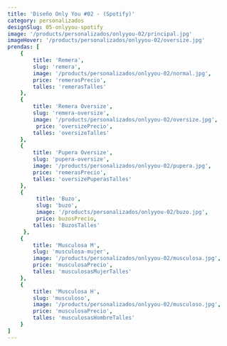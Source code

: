 ```yaml
---
title: 'Diseño Only You #02 - (Spotify)'
category: personalizados
designSlug: 05-onlyyou-spotify
image: '/products/personalizados/onlyyou-02/principal.jpg'
imageHover: '/products/personalizados/onlyyou-02/oversize.jpg'
prendas: [
    {   
        title: 'Remera',
        slug: 'remera',          
        image: '/products/personalizados/onlyyou-02/normal.jpg',
        price: 'remerasPrecio',
        talles: 'remerasTalles'
    },
    {
        title: 'Remera Oversize',
        slug: 'remera-oversize',
        image: '/products/personalizados/onlyyou-02/oversize.jpg',
         price: 'oversizePrecio',
        talles: 'oversizeTalles'
    },
    {
        title: 'Pupera Oversize',
        slug: 'pupera-oversize',
        image: '/products/personalizados/onlyyou-02/pupera.jpg',
        price: 'remerasPrecio',
        talles: 'oversizePuperasTalles'
    },
    {
         title: 'Buzo',
         slug: 'buzo',
         image: '/products/personalizados/onlyyou-02/buzo.jpg',
         price: buzosPrecio,
        talles: 'BuzosTalles'
     },
    {
        title: 'Musculosa M',
        slug: 'musculosa-mujer',
        image: '/products/personalizados/onlyyou-02/musculosa.jpg',
        price: 'musculosaPrecio',
        talles: 'musculosasMujerTalles'
    },
    {
        title: 'Musculosa H',
        slug: 'musculoso',
        image: '/products/personalizados/onlyyou-02/musculoso.jpg',
        price: 'musculosaPrecio',
        talles: 'musculosasHombreTalles'
    }
]
---
```



